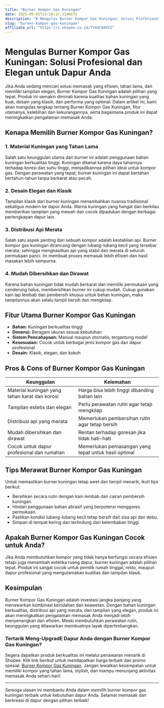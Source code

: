 ```yaml
---
title: "Burner Kompor Gas Kuningan"
date: 2025-09-01T23:10:27.114667Z
description: "# Mengulas Burner Kompor Gas Kuningan: Solusi Profesional dan Elegan untuk Dapur Anda..."
slug: "burner-kompor-gas-kuningan"
affiliate_url: "https://s.shopee.co.id/7V44C68VX2"
---
```

# Mengulas Burner Kompor Gas Kuningan: Solusi Profesional dan Elegan untuk Dapur Anda

Jika Anda sedang mencari solusi memasak yang efisien, tahan lama, dan memiliki tampilan elegan, Burner Kompor Gas Kuningan adalah pilihan yang tepat. Produk ini semakin diminati karena kualitas bahan kuningan yang kuat, desain yang klasik, dan performa yang optimal. Dalam artikel ini, kami akan mengulas lengkap tentang Burner Kompor Gas Kuningan, fitur utamanya, kelebihan dan kekurangannya, serta bagaimana produk ini dapat meningkatkan pengalaman memasak Anda.

## Kenapa Memilih Burner Kompor Gas Kuningan?

### 1. Material Kuningan yang Tahan Lama

Salah satu keunggulan utama dari burner ini adalah penggunaan bahan kuningan berkualitas tinggi. Kuningan dikenal karena daya tahannya terhadap korosi dan suhu tinggi, menjadikannya pilihan ideal untuk kompor gas. Dengan perawatan yang tepat, burner kuningan ini dapat bertahan bertahun-tahun tanpa berkarat atau pecah.

### 2. Desain Elegan dan Klasik

Tampilan klasik dari burner kuningan menambahkan nuansa tradisional sekaligus modern ke dapur Anda. Warna kuningan yang hangat dan berkilau memberikan tampilan yang mewah dan cocok dipadukan dengan berbagai perlengkapan dapur lain.

### 3. Distribusi Api Merata

Salah satu aspek penting dari sebuah kompor adalah kestabilan api. Burner kompor gas kuningan dirancang dengan lubang-lubang kecil yang tersebar merata, sehingga menghasilkan api yang stabil dan merata di seluruh permukaan panci. Ini membuat proses memasak lebih efisien dan hasil masakan lebih sempurna.

### 4. Mudah Dibersihkan dan Dirawat

Karena bahan kuningan tidak mudah berkarat dan memiliki permukaan yang cenderung halus, membersihkan burner ini cukup mudah. Cukup gunakan kain lap lembab dan pembersih khusus untuk bahan kuningan, maka tampilannya akan selalu tampil bersih dan mengkilap.

## Fitur Utama Burner Kompor Gas Kuningan

- **Bahan:** Kuningan berkualitas tinggi
- **Dimensi:** Beragam ukuran sesuai kebutuhan
- **Sistem Pencahayaan:** Manual maupun otomatis, tergantung model
- **Kesesuaian:** Cocok untuk berbagai jenis kompor gas dan dapur profesional
- **Desain:** Klasik, elegan, dan kokoh

## Pros & Cons of Burner Kompor Gas Kuningan

| Keunggulan                                | Kelemahan                                      |
|--------------------------------------------|------------------------------------------------|
| Material kuningan yang tahan karat dan korosi | Harga bisa lebih tinggi dibanding bahan lain |
| Tampilan estetis dan elegan             | Perlu perawatan rutin agar tetap mengkilap   |
| Distribusi api yang merata             | Memerlukan pembersihan rutin agar tetap bersih |
| Mudah dibersihkan dan dirawat         | Rentan terhadap goresan jika tidak hati-hati |
| Cocok untuk dapur profesional dan rumahan | Memerlukan pemasangan yang tepat untuk hasil optimal |

## Tips Merawat Burner Kompor Gas Kuningan

Untuk memastikan burner kuningan tetap awet dan tampil menarik, ikuti tips berikut:
- Bersihkan secara rutin dengan kain lembab dan cairan pembersih kuningan.
- Hindari penggunaan bahan abrasif yang berpotensi menggores permukaan.
- Pastikan kondisi lubang-lubang kecil tetap bersih dari sisa api dan debu.
- Simpan di tempat kering dan terlindung dari kelembaban tinggi.

## Apakah Burner Kompor Gas Kuningan Cocok untuk Anda?

Jika Anda membutuhkan kompor yang tidak hanya berfungsi secara efisien tetapi juga menambah estetika ruang dapur, burner kuningan adalah pilihan tepat. Produk ini sangat cocok untuk pemilik rumah tinggal, resto, maupun dapur profesional yang mengutamakan kualitas dan tampilan klasik.

## Kesimpulan

Burner Kompor Gas Kuningan adalah investasi jangka panjang yang menawarkan kombinasi keindahan dan keawetan. Dengan bahan kuningan berkualitas, distribusi api yang merata, dan tampilan yang elegan, produk ini akan meningkatkan pengalaman memasak Anda menjadi lebih menyenangkan dan efisien. Meski membutuhkan perawatan rutin, keunggulan yang ditawarkan membuatnya layak dipertimbangkan.

### Tertarik Meng-UpgradE Dapur Anda dengan Burner Kompor Gas Kuningan?

Segera dapatkan produk berkualitas ini melalui penawaran menarik di Shopee. Klik link berikut untuk mendapatkan harga terbaik dan promo spesial: [Burner Kompor Gas Kuningan](https://s.shopee.co.id/7V44C68VX2). Jangan lewatkan kesempatan untuk memiliki kompor yang tahan lama, stylish, dan mampu menunjang aktivitas memasak Anda sehari-hari!

---

Semoga ulasan ini membantu Anda dalam memilih burner kompor gas kuningan terbaik untuk kebutuhan dapur Anda. Selamat memasak dan berkreasi di dapur dengan pilihan terbaik!